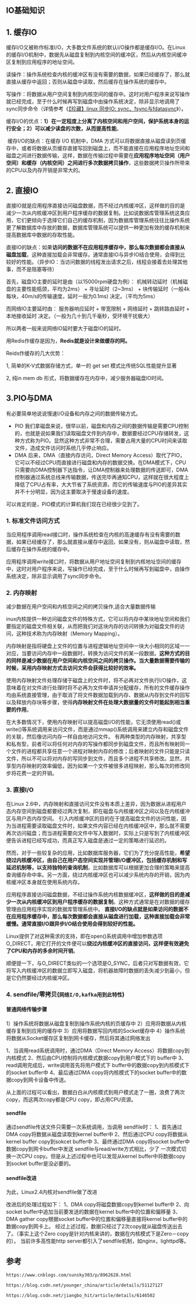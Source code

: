 ## IO基础知识

## 1. 缓存IO

缓存I/O又被称作标准I/O，大多数文件系统的默认I/O操作都是缓存I/O。在Linux的缓存I/O机制中，数据先从磁盘复制到内核空间的缓冲区，然后从内核空间缓冲区复制到应用程序的地址空间。

 读操作：操作系统检查内核的缓冲区有没有需要的数据，如果已经缓存了，那么就直接从缓存中返回；否则从磁盘中读取，然后缓存在操作系统的缓存中。

​       写操作：将数据从用户空间复制到内核空间的缓存中。这时对用户程序来说写操作就已经完成，至于什么时候再写到磁盘中由操作系统决定，除非显示地调用了sync同步命令（详情参考《[【珍藏】linux 同步IO: sync、fsync与fdatasync](http://blog.csdn.net/younger_china/article/details/51127127)》）。

​       缓存I/O的优点：**1）在一定程度上分离了内核空间和用户空间，保护系统本身的运行安全；2）可以减少读盘的次数，从而提高性能**。

​       缓存I/O的缺点：在缓存 I/O 机制中，DMA 方式可以将数据直接从磁盘读到页缓存中，或者将数据从页缓存直接写回到磁盘上，而不能直接在应用程序地址空间和磁盘之间进行数据传输，这样，数据在传输过程中需要在**应用程序地址空间（用户空间）和缓存（内核空间）之间进行多次数据拷贝操作**，这些数据拷贝操作所带来的CPU以及内存开销是非常大的。

## 2. 直接IO

 直接IO就是应用程序直接访问磁盘数据，而不经过内核缓冲区，这样做的目的是减少一次从内核缓冲区到用户程序缓存的数据复制。比如说数据库管理系统这类应用，它们更倾向于选择它们自己的缓存机制，因为数据库管理系统往往比操作系统更了解数据库中存放的数据，数据库管理系统可以提供一种更加有效的缓存机制来提高数据库中数据的存取性能。

​       直接IO的缺点：如果**访问的数据不在应用程序缓存中，那么每次数据都会直接从磁盘加载**，这种直接加载会非常缓存。通常直接IO与异步IO结合使用，会得到比较好的性能。（异步IO：当访问数据的线程发出请求之后，线程会接着去处理其他事，而不是阻塞等待）

 首先，磁盘IO主要的延时是由（以15000rpm硬盘为例）： 机械转动延时（机械磁盘的主要性能瓶颈，平均为2ms） + 寻址延时（2~3ms） + 块传输延时（一般4k每块，40m/s的传输速度，延时一般为0.1ms) 决定。（平均为5ms）

而网络IO主要延时由： 服务器响应延时 + 带宽限制 + 网络延时 + 跳转路由延时 + 本地接收延时 决定。（一般为几十到几千毫秒，受环境干扰极大）

所以两者一般来说网络IO延时要大于磁盘IO的延时。

用Redis作缓存是因为，**Redis就是设计来做缓存的阿。**

Reids作缓存的几大优势：

1, 简单的K-V式数据存储方式，单一的 get set 模式比传统SQL性能提升显著

2, 纯in mem db 形式，将数据缓存在内存中，减少服务器磁盘IO时间。

## 3.PIO与DMA

有必要简单地说说慢速I/O设备和内存之间的数据传输方式。

- PIO
  我们拿磁盘来说，很早以前，磁盘和内存之间的数据传输是需要CPU控制的，也就是说如果我们读取磁盘文件到内存中，数据要经过CPU存储转发，这种方式称为PIO。显然这种方式非常不合理，需要占用大量的CPU时间来读取文件，造成文件访问时系统几乎停止响应。
- DMA
  后来，DMA（直接内存访问，Direct Memory Access）取代了PIO，它可以不经过CPU而直接进行磁盘和内存的数据交换。在DMA模式下，CPU只需要向DMA控制器下达指令，让DMA控制器来处理数据的传送即可，DMA控制器通过系统总线来传输数据，传送完毕再通知CPU，这样就在很大程度上降低了CPU占有率，大大节省了系统资源，而它的传输速度与PIO的差异其实并不十分明显，因为这主要取决于慢速设备的速度。

可以肯定的是，PIO模式的计算机我们现在已经很少见到了。

### 1. 标准文件访问方式

当应用程序调用read接口时，操作系统检查在内核的高速缓存有没有需要的数据，如果已经缓存了，那么就直接从缓存中返回，如果没有，则从磁盘中读取，然后缓存在操作系统的缓存中。

应用程序调用write接口时，将数据从用户地址空间复制到内核地址空间的缓存中，这时对用户程序来说，写操作已经完成，至于什么时候再写到磁盘中，由操作系统决定，除非显示调用了sync同步命令。

### 2. 内存映射

减少数据在用户空间和内核空间之间的拷贝操作,适合大量数据传输

inux内核提供一种访问磁盘文件的特殊方式，它可以将内存中某块地址空间和我们要指定的磁盘文件相关联，从而把我们对这块内存的访问转换为对磁盘文件的访问，这种技术称为内存映射（Memory Mapping）。

内存映射是指将硬盘上文件的位置与进程逻辑地址空间中一块大小相同的区域一一对应，当要访问内存中一段数据时，转换为访问文件的某一段数据。**这种方式的目的同样是减少数据在用户空间和内核空间之间的拷贝操作。当大量数据需要传输的时候，采用内存映射方式去访问文件会获得比较好的效率。**

使用内存映射文件处理存储于磁盘上的文件时，将不必再对文件执行I/O操作，这意味着在对文件进行处理时将不必再为文件申请并分配缓存，所有的文件缓存操作均由系统直接管理，由于取消了将文件数据加载到内存、数据从内存到文件的回写以及释放内存块等步骤，使得**内存映射文件在处理大数据量的文件时能起到相当重要的作用**。

在大多数情况下，使用内存映射可以提高磁盘I/O的性能，它无须使用read()或write()等系统调用来访问文件，而是通过mmap()系统调用来建立内存和磁盘文件的关联，然后像访问内存一样自由地访问文件。
有两种类型的内存映射，共享型和私有型，前者可以将任何对内存的写操作都同步到磁盘文件，而且所有映射同一个文件的进程都共享任意一个进程对映射内存的修改；后者映射的文件只能是只读文件，所以不可以将对内存的写同步到文件，而且多个进程不共享修改。显然，共享型内存映射的效率偏低，因为如果一个文件被很多进程映射，那么每次的修改同步将花费一定的开销。

### 3. 直接I/O

在Linux 2.6中，内存映射和直接访问文件没有本质上差异，因为数据从进程用户态内存空间到磁盘都要经过两次复制，即在磁盘与内核缓冲区之间以及在内核缓冲区与用户态内存空间。
引入内核缓冲区的目的在于提高磁盘文件的访问性能，因为当进程需要读取磁盘文件时，如果文件内容已经在内核缓冲区中，那么就不需要再次访问磁盘；而当进程需要向文件中写入数据时，实际上只是写到了内核缓冲区便告诉进程已经写成功，而真正写入磁盘是通过一定的策略进行延迟的。

然而，对于一些较复杂的应用，比如数据库服务器，它们为了充分提高性能，**希望绕过内核缓冲区，由自己在用户态空间实现并管理I/O缓冲区，包括缓存机制和写延迟机制等，以支持独特的查询机制**，比如数据库可以根据更加合理的策略来提高查询缓存命中率。另一方面，绕过内核缓冲区也可以减少系统内存的开销，因为内核缓冲区本身就在使用系统内存。

应用程序直接访问磁盘数据，不经过操作系统内核数据缓冲区，**这样做的目的是减少一次从内核缓冲区到用户程序缓存的数据复制**。这种方式通常是在对数据的缓存管理由应用程序实现的数据库管理系统中。
**直接I/O的缺点就是如果访问的数据不在应用程序缓存中，那么每次数据都会直接从磁盘进行加载，这种直接加载会非常缓慢。通常直接I/O跟异步I/O结合使用会得到较好的性能。**

Linux提供了对这种需求的支持，即在open()系统调用中增加参数选项O_DIRECT，用它打开的文件便可以**绕过内核缓冲区的直接访问，这样便有效避免了CPU和内存的多余时间开销**。

顺便提一下，与O_DIRECT类似的一个选项是O_SYNC，后者只对写数据有效，它将写入内核缓冲区的数据立即写入磁盘，将机器故障时数据的丢失减少到最小，但是它仍然要经过内核缓冲区。

### 4. sendfile/零拷贝(`网络I/O,kafka用到此特性`)

#### 普通网络传输步骤

1）操作系统将数据从磁盘复制到操作系统内核的页缓存中
2）应用将数据从内核缓存复制到应用的缓存中
3）应用将数据写回内核的Socket缓存中
4）操作系统将数据从Socket缓存区复制到网卡缓存，然后将其通过网络发出



1、当调用read系统调用时，通过DMA（Direct Memory Access）将数据copy到内核模式
2、然后由CPU控制将内核模式数据copy到用户模式下的 buffer中
3、read调用完成后，write调用首先将用户模式下 buffer中的数据copy到内核模式下的socket buffer中
4、最后通过DMA copy将内核模式下的socket buffer中的数据copy到网卡设备中传送。

从上面的过程可以看出，数据白白从内核模式到用户模式走了一圈，浪费了两次copy，而这两次copy都是CPU copy，即占用CPU资源。

#### sendfile

通过sendfile传送文件只需要一次系统调用，当调用 sendfile时：
1、首先通过DMA copy将数据从磁盘读取到kernel buffer中
2、然后通过CPU copy将数据从kernel buffer copy到sokcet buffer中
3、最终通过DMA copy将socket buffer中数据copy到网卡buffer中发送
sendfile与read/write方式相比，少了 一次模式切换一次CPU copy。但是从上述过程中也可以发现从kernel buffer中将数据copy到socket buffer是没必要的。

#### sendfile改进

为此，Linux2.4内核对sendfile做了改进

改进后的处理过程如下：
1、DMA copy将磁盘数据copy到kernel buffer中
2、向socket buffer中追加当前要发送的数据在kernel buffer中的位置和偏移量
3、DMA gather copy根据socket buffer中的位置和偏移量直接将kernel buffer中的数据copy到网卡上。
经过上述过程，数据只经过了2次copy就从磁盘传送出去了。（事实上这个Zero copy是针对内核来讲的，数据在内核模式下是Zero－copy的）。
当前许多高性能http server都引入了sendfile机制，如nginx，lighttpd等。



## 参考

`https://www.cnblogs.com/sunsky303/p/8962628.html`

`https://blog.csdn.net/younger_china/article/details/51127127`

`https://blog.csdn.net/jiangbo_hit/article/details/6146502`

